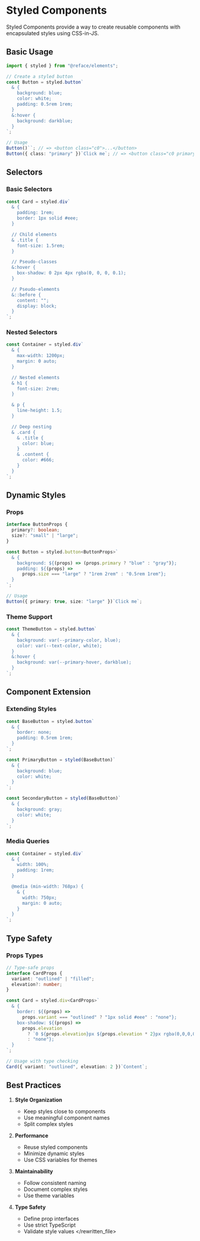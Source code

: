 # Styled Components

Styled Components provide a way to create reusable components with encapsulated styles using CSS-in-JS.

## Basic Usage

```typescript
import { styled } from "@reface/elements";

// Create a styled button
const Button = styled.button`
  & {
    background: blue;
    color: white;
    padding: 0.5rem 1rem;
  }
  &:hover {
    background: darkblue;
  }
`;

// Usage
Button()``; // => <button class="c0">...</button>
Button({ class: "primary" })`Click me`; // => <button class="c0 primary">Click me</button>
```

## Selectors

### Basic Selectors

```typescript
const Card = styled.div`
  & {
    padding: 1rem;
    border: 1px solid #eee;
  }

  // Child elements
  & .title {
    font-size: 1.5rem;
  }

  // Pseudo-classes
  &:hover {
    box-shadow: 0 2px 4px rgba(0, 0, 0, 0.1);
  }

  // Pseudo-elements
  &::before {
    content: "";
    display: block;
  }
`;
```

### Nested Selectors

```typescript
const Container = styled.div`
  & {
    max-width: 1200px;
    margin: 0 auto;
  }

  // Nested elements
  & h1 {
    font-size: 2rem;
  }

  & p {
    line-height: 1.5;
  }

  // Deep nesting
  & .card {
    & .title {
      color: blue;
    }
    & .content {
      color: #666;
    }
  }
`;
```

## Dynamic Styles

### Props

```typescript
interface ButtonProps {
  primary?: boolean;
  size?: "small" | "large";
}

const Button = styled.button<ButtonProps>`
  & {
    background: ${(props) => (props.primary ? "blue" : "gray")};
    padding: ${(props) =>
      props.size === "large" ? "1rem 2rem" : "0.5rem 1rem"};
  }
`;

// Usage
Button({ primary: true, size: "large" })`Click me`;
```

### Theme Support

```typescript
const ThemeButton = styled.button`
  & {
    background: var(--primary-color, blue);
    color: var(--text-color, white);
  }
  &:hover {
    background: var(--primary-hover, darkblue);
  }
`;
```

## Component Extension

### Extending Styles

```typescript
const BaseButton = styled.button`
  & {
    border: none;
    padding: 0.5rem 1rem;
  }
`;

const PrimaryButton = styled(BaseButton)`
  & {
    background: blue;
    color: white;
  }
`;

const SecondaryButton = styled(BaseButton)`
  & {
    background: gray;
    color: white;
  }
`;
```

### Media Queries

```typescript
const Container = styled.div`
  & {
    width: 100%;
    padding: 1rem;
  }

  @media (min-width: 768px) {
    & {
      width: 750px;
      margin: 0 auto;
    }
  }
`;
```

## Type Safety

### Props Types

```typescript
// Type-safe props
interface CardProps {
  variant: "outlined" | "filled";
  elevation?: number;
}

const Card = styled.div<CardProps>`
  & {
    border: ${(props) =>
      props.variant === "outlined" ? "1px solid #eee" : "none"};
    box-shadow: ${(props) =>
      props.elevation
        ? `0 ${props.elevation}px ${props.elevation * 2}px rgba(0,0,0,0.1)`
        : "none"};
  }
`;

// Usage with type checking
Card({ variant: "outlined", elevation: 2 })`Content`;
```

## Best Practices

1. **Style Organization**

   - Keep styles close to components
   - Use meaningful component names
   - Split complex styles

2. **Performance**

   - Reuse styled components
   - Minimize dynamic styles
   - Use CSS variables for themes

3. **Maintainability**

   - Follow consistent naming
   - Document complex styles
   - Use theme variables

4. **Type Safety**
   - Define prop interfaces
   - Use strict TypeScript
   - Validate style values
     </rewritten_file>
